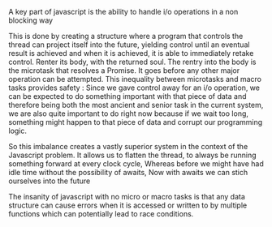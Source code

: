 


A key part of javascript is the ability to handle i/o operations in a non blocking way

This is done by creating a structure where a program that controls the thread can project itself into the future, yielding control until an eventual result is achieved and when it is achieved, it is able to immediately retake control. Renter its body, with the returned soul. The rentry into the body is the microtask that resolves a Promise. It goes before any other major operation can be attempted. This inequality between microtasks and macro tasks provides safety : Since we gave control away for an i/o operation, we can be expected to do something important with that piece of data and therefore being both the most ancient and senior task in the current system, we are also quite important to do right now because if we wait too long, something might happen to that piece of data and corrupt our programming logic. 

So this imbalance creates a vastly superior system in the context of the Javascript problem. It allows us to flatten the thread, to always be running something forward at every clock cycle, Whereas before we might have had idle time without the possibility of awaits, Now with awaits we can stich ourselves into the future


The insanity of javascript with no micro or macro tasks is that any data structure can cause errors when it is accessed or written to by multiple functions which can potentially lead to race conditions. 




